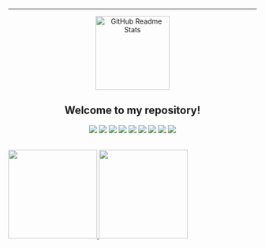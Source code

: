 ----------------------------------------------------------------------------

<p align="center">
 <img width="150px" src="https://user-images.githubusercontent.com/77863834/130308932-251ca9eb-bccf-4297-9b06-b4c8e64edb88.png" align="center" alt="GitHub Readme Stats" />
 <h2 align="center">Welcome to my repository!</h2>
</p>

<p align="center">

 <img src="https://img.shields.io/badge/Node.js-339933?style=for-the-badge&logo=nodedotjs&logoColor=white" />

 <img src="https://img.shields.io/badge/TypeScript-007ACC?style=for-the-badge&logo=typescript&logoColor=white" />

 <img src="https://img.shields.io/badge/JavaScript-F7DF1E?style=for-the-badge&logo=javascript&logoColor=black" />

 <img src="https://img.shields.io/badge/CSS-239120?&style=for-the-badge&logo=css3&logoColor=white" />

 <img src="https://img.shields.io/badge/HTML5-E34F26?style=for-the-badge&logo=html5&logoColor=white" />

 <img src="https://img.shields.io/badge/MySQL-00000F?style=for-the-badge&logo=mysql&logoColor=white" />

 <img src="https://img.shields.io/badge/PHP-777BB4?style=for-the-badge&logo=php&logoColor=white" />

 <img src="https://img.shields.io/badge/Java-ED8B00?style=for-the-badge&logo=java&logoColor=white" />

 <img src="https://img.shields.io/badge/C-00599C?style=for-the-badge&logo=c&logoColor=white" />
 
</p>

</br>

<a href="https://github.com/ArthurEnrique15">
  <img height="180em" src="https://github-readme-stats.vercel.app/api?username=ArthurEnrique15&theme=radical&show_icons=true" />
</a>

<a href="https://github.com/ArthurEnrique15">
   <img height="180em" src="https://github-readme-stats.vercel.app/api/top-langs/?username=ArthurEnrique15&theme=radical&show_icons=true&layout=compact" />
</a>

<!-- ----------------------------------------------------------------------------------
<div align="center">
 
![Snake animation](https://github.com/arthurenrique15/arthurenrique15/blob/output/github-contribution-grid-snake-dark.svg)
 
</div> -->

